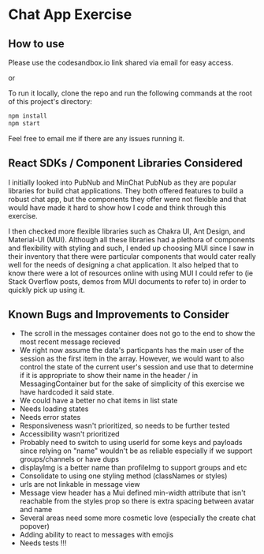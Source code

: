 # Chat App Exercise

## How to use

Please use the codesandbox.io link shared via email for easy access.

or

To run it locally, clone the repo and run the following commands at the root of this project's directory:

```bash
npm install
npm start
```

Feel free to email me if there are any issues running it.

## React SDKs / Component Libraries Considered

I initially looked into PubNub and MinChat PubNub as they are popular libraries for build chat applications. They both offered features to build a robust chat app, but the components they offer were not flexible and that would have made it hard to show how I code and think through this exercise.

I then checked more flexible libraries such as Chakra UI, Ant Design, and Material-UI (MUI). Although all these libraries had a plethora of components and flexibility with styling and such, I ended up choosing MUI since I saw in their inventory that there were particular components that would cater really well for the needs of designing a chat application. It also helped that to know there were a lot of resources online with using MUI I could refer to (ie Stack Overflow posts, demos from MUI documents to refer to) in order to quickly pick up using it.

## Known Bugs and Improvements to Consider

- The scroll in the messages container does not go to the end to show the most recent message recieved
- We right now assume the data's particpants has the main user of the session as the first item in the array. However, we would want to also control the state of the current user's session and use that to determine if it is appropriate to show their name in the header / in MessagingContainer but for the sake of simplicity of this exercise we have hardcoded it said state.
- We could have a better no chat items in list state
- Needs loading states
- Needs error states
- Responsiveness wasn't prioritized, so needs to be further tested
- Accessibility wasn't prioritized
- Probably need to switch to using userId for some keys and payloads since relying on "name" wouldn't be as reliable especially if we support groups/channels or have dups
- displayImg is a better name than profileImg to support groups and etc
- Consolidate to using one styling method (classNames or styles)
- urls are not linkable in message view
- Message view header has a Mui defined min-width attribute that isn't reachable from the styles prop so there is extra spacing between avatar and name
- Several areas need some more cosmetic love (especially the create chat popover)
- Adding ability to react to messages with emojis
- Needs tests !!!
